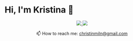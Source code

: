 # Hi, I'm Kristina 👋

<p align='center'>
   <a href="https://www.linkedin.com/in/christinmeln/">
       <img src="https://img.shields.io/badge/linkedin-%230077B5.svg?&style=for-the-badge&logo=linkedin&logoColor=white"/>
   </a>
   <a href="https://t.me/imchrist">
       <img src="https://img.shields.io/badge/Telegram-2CA5E0?style=for-the-badge&logo=telegram&logoColor=white"/>
   </a>
<p align='center'>
   📫 How to reach me: <a href='mailto:christinmiln@gmail.com'>christinmiln@gmail.com</a>
</p>

